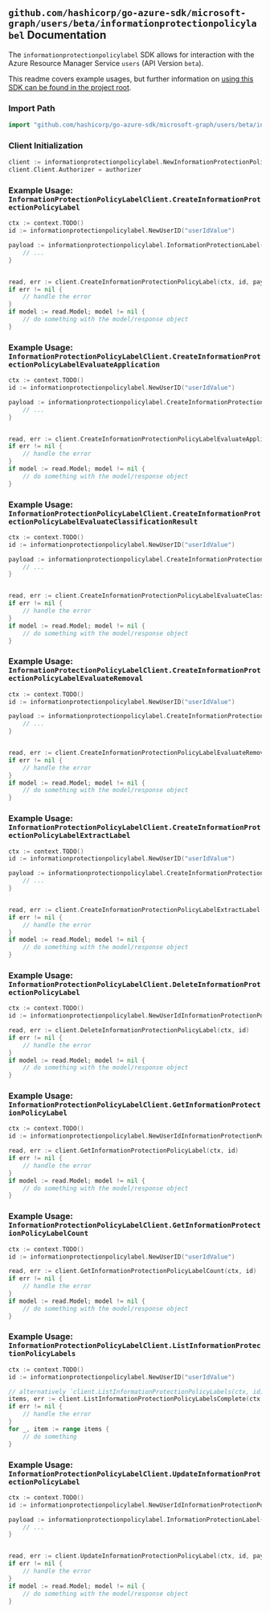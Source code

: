 
## `github.com/hashicorp/go-azure-sdk/microsoft-graph/users/beta/informationprotectionpolicylabel` Documentation

The `informationprotectionpolicylabel` SDK allows for interaction with the Azure Resource Manager Service `users` (API Version `beta`).

This readme covers example usages, but further information on [using this SDK can be found in the project root](https://github.com/hashicorp/go-azure-sdk/tree/main/docs).

### Import Path

```go
import "github.com/hashicorp/go-azure-sdk/microsoft-graph/users/beta/informationprotectionpolicylabel"
```


### Client Initialization

```go
client := informationprotectionpolicylabel.NewInformationProtectionPolicyLabelClientWithBaseURI("https://management.azure.com")
client.Client.Authorizer = authorizer
```


### Example Usage: `InformationProtectionPolicyLabelClient.CreateInformationProtectionPolicyLabel`

```go
ctx := context.TODO()
id := informationprotectionpolicylabel.NewUserID("userIdValue")

payload := informationprotectionpolicylabel.InformationProtectionLabel{
	// ...
}


read, err := client.CreateInformationProtectionPolicyLabel(ctx, id, payload)
if err != nil {
	// handle the error
}
if model := read.Model; model != nil {
	// do something with the model/response object
}
```


### Example Usage: `InformationProtectionPolicyLabelClient.CreateInformationProtectionPolicyLabelEvaluateApplication`

```go
ctx := context.TODO()
id := informationprotectionpolicylabel.NewUserID("userIdValue")

payload := informationprotectionpolicylabel.CreateInformationProtectionPolicyLabelEvaluateApplicationRequest{
	// ...
}


read, err := client.CreateInformationProtectionPolicyLabelEvaluateApplication(ctx, id, payload)
if err != nil {
	// handle the error
}
if model := read.Model; model != nil {
	// do something with the model/response object
}
```


### Example Usage: `InformationProtectionPolicyLabelClient.CreateInformationProtectionPolicyLabelEvaluateClassificationResult`

```go
ctx := context.TODO()
id := informationprotectionpolicylabel.NewUserID("userIdValue")

payload := informationprotectionpolicylabel.CreateInformationProtectionPolicyLabelEvaluateClassificationResultRequest{
	// ...
}


read, err := client.CreateInformationProtectionPolicyLabelEvaluateClassificationResult(ctx, id, payload)
if err != nil {
	// handle the error
}
if model := read.Model; model != nil {
	// do something with the model/response object
}
```


### Example Usage: `InformationProtectionPolicyLabelClient.CreateInformationProtectionPolicyLabelEvaluateRemoval`

```go
ctx := context.TODO()
id := informationprotectionpolicylabel.NewUserID("userIdValue")

payload := informationprotectionpolicylabel.CreateInformationProtectionPolicyLabelEvaluateRemovalRequest{
	// ...
}


read, err := client.CreateInformationProtectionPolicyLabelEvaluateRemoval(ctx, id, payload)
if err != nil {
	// handle the error
}
if model := read.Model; model != nil {
	// do something with the model/response object
}
```


### Example Usage: `InformationProtectionPolicyLabelClient.CreateInformationProtectionPolicyLabelExtractLabel`

```go
ctx := context.TODO()
id := informationprotectionpolicylabel.NewUserID("userIdValue")

payload := informationprotectionpolicylabel.CreateInformationProtectionPolicyLabelExtractLabelRequest{
	// ...
}


read, err := client.CreateInformationProtectionPolicyLabelExtractLabel(ctx, id, payload)
if err != nil {
	// handle the error
}
if model := read.Model; model != nil {
	// do something with the model/response object
}
```


### Example Usage: `InformationProtectionPolicyLabelClient.DeleteInformationProtectionPolicyLabel`

```go
ctx := context.TODO()
id := informationprotectionpolicylabel.NewUserIdInformationProtectionPolicyLabelID("userIdValue", "informationProtectionLabelIdValue")

read, err := client.DeleteInformationProtectionPolicyLabel(ctx, id)
if err != nil {
	// handle the error
}
if model := read.Model; model != nil {
	// do something with the model/response object
}
```


### Example Usage: `InformationProtectionPolicyLabelClient.GetInformationProtectionPolicyLabel`

```go
ctx := context.TODO()
id := informationprotectionpolicylabel.NewUserIdInformationProtectionPolicyLabelID("userIdValue", "informationProtectionLabelIdValue")

read, err := client.GetInformationProtectionPolicyLabel(ctx, id)
if err != nil {
	// handle the error
}
if model := read.Model; model != nil {
	// do something with the model/response object
}
```


### Example Usage: `InformationProtectionPolicyLabelClient.GetInformationProtectionPolicyLabelCount`

```go
ctx := context.TODO()
id := informationprotectionpolicylabel.NewUserID("userIdValue")

read, err := client.GetInformationProtectionPolicyLabelCount(ctx, id)
if err != nil {
	// handle the error
}
if model := read.Model; model != nil {
	// do something with the model/response object
}
```


### Example Usage: `InformationProtectionPolicyLabelClient.ListInformationProtectionPolicyLabels`

```go
ctx := context.TODO()
id := informationprotectionpolicylabel.NewUserID("userIdValue")

// alternatively `client.ListInformationProtectionPolicyLabels(ctx, id)` can be used to do batched pagination
items, err := client.ListInformationProtectionPolicyLabelsComplete(ctx, id)
if err != nil {
	// handle the error
}
for _, item := range items {
	// do something
}
```


### Example Usage: `InformationProtectionPolicyLabelClient.UpdateInformationProtectionPolicyLabel`

```go
ctx := context.TODO()
id := informationprotectionpolicylabel.NewUserIdInformationProtectionPolicyLabelID("userIdValue", "informationProtectionLabelIdValue")

payload := informationprotectionpolicylabel.InformationProtectionLabel{
	// ...
}


read, err := client.UpdateInformationProtectionPolicyLabel(ctx, id, payload)
if err != nil {
	// handle the error
}
if model := read.Model; model != nil {
	// do something with the model/response object
}
```
